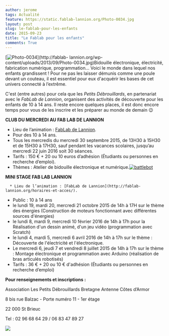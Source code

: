 ```yaml
---
author: jerome
tags: Actualité
feature: https://static.fablab-lannion.org/Photo-0034.jpg
layout: post
slug: le-fablab-pour-les-enfants
date: 2015-09-23
title: "Le Fablab pour les enfants"
comments: True
---
```

[![Photo-0034](https://static.fablab-lannion.org/Photo-0034-150x150.jpg)](http://fablab-
lannion.org/wp-content/uploads/2013/09/Photo-0034.jpg)Bidouille électronique,
électricité, fabrication numérique, programmation… Voici le monde dans lequel
nos enfants grandissent ! Pour ne pas les laisser démunis comme une poule
devant un couteau, il est essentiel pour eux d'acquérir les bases de cet
univers connecté à l’extrême.

C'est (entre autres) pour cela que les _Petits Débrouillards_, en partenariat
avec le _FabLab de Lannion_, organisent des activités de découverte pour les
enfants de 10 à 14 ans. Il reste encore quelques places, il est donc encore
temps pour vous de les inscrire et les préparer au monde de demain 😉

**CLUB DU MERCREDI AU FAB LAB DE LANNION**

  * Lieu de l’animation : [FabLab de Lannion](http://fablab-lannion.org/horaires-et-acces/).
  * Pour des 10 à 14 ans.
  * Tous les mercredis du mercredi 30 septembre 2015, de 13H30 à 15H30 et de 15H30 à 17H30, sauf pendant les vacances scolaires, jusqu’au mercredi 22 juin 2016 soit 30 séances.
  * Tarifs : 150 € + 20 ou 10 euros d’adhésion (Étudiants ou personnes en recherche d’emploi).
  * Thèmes : Atelier de bidouille électronique et numérique.[![battlebot](https://static.fablab-lannion.org/battlebot-150x150.jpg)](http://www.dailymotion.com/video/x20oifp_battle-robot-movie_tech)

**MINI STAGE FAB LAB LANNION**

      * Lieu de l’animation : [FabLab de Lannion](http://fablab-lannion.org/horaires-et-acces/).
  * Public : 10 à 14 ans
  * le lundi 19, mardi 20, mercredi 21 octobre 2015 de 14h à 17H sur le thème des énergies (Construction de moteurs fonctionnant avec différentes sources d'énergies)
  * le lundi 8, mardi 9, mercredi 10 février 2016 de 14h à 17h pour la Réalisation d'un dessin animé, d'un jeu vidéo (programmation avec Scratch)
  * le lundi 4, mardi 5, mercredi 6 avril 2016 de 14h à 17h sur le thème : Découverte de l'électricité et l'électronique.
  * Le mercredi 6, jeudi 7 et vendredi 8 juillet 2015 de 14h à 17h sur le thème : Montage électronique et programmation avec Arduino (réalisation de bras articulés robotisés)
  * Tarifs : 36 € + 20 ou 10 € d'adhésion (Étudiants ou personnes en recherche d’emploi)

**Pour renseignements et inscriptions :**

Association Les Petits Débrouillards Bretagne Antenne Côtes d’Armor

8 bis rue Balzac - Porte numéro 11 - 1er étage

22 000 St Brieuc

Tel : 02 96 68 64 29 / 06 83 47 89 27

![](http://pfeiffenberger.weebly.com/uploads/8/0/5/7/8057198/340331114.jpg)


